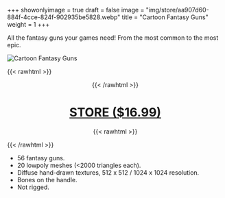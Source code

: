 +++
showonlyimage = true
draft = false
image = "img/store/aa907d60-884f-4cce-824f-902935be5828.webp"
title = "Cartoon Fantasy Guns"
weight = 1
+++

All the fantasy guns your games need! From the most common to the most epic.
<!--more-->

![Cartoon Fantasy Guns](/img/store/aa907d60-884f-4cce-824f-902935be5828.webp)

{{< rawhtml >}}<center>{{< /rawhtml >}}
# [STORE ($16.99)](https://assetstore.unity.com/packages/3d/props/weapons/cartoon-fantasy-guns-50-251070)
{{< rawhtml >}}</center>{{< /rawhtml >}}

* 56 fantasy guns.
* 20 lowpoly meshes (<2000 triangles each).
* Diffuse hand-drawn textures, 512 x 512 / 1024 x 1024 resolution.
* Bones on the handle.
* Not rigged.



